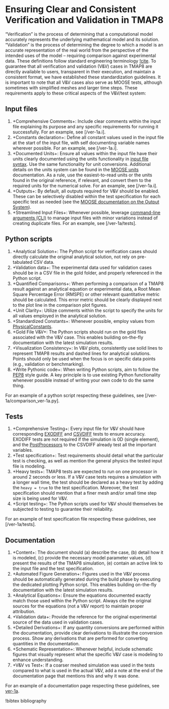# Ensuring Clear and Consistent Verification and Validation in TMAP8

“Verification” is the process of determining that a computational model accurately represents the underlying mathematical model and its solution. “Validation” is the process of determining the degree to which a model is an accurate representation of the real world from the perspective of the intended uses of the model – requiring comparison against experimental data. These definitions follow standard engineering terminology [!cite](schwer2007_ver_val_definitions). To guarantee that all verification and validation (V&V) cases in TMAP8 are directly available to users, transparent in their execution, and maintain a consistent format, we have established these standardization guidelines. It is important to note that all V&V cases also serve as MOOSE tests, although sometimes with simplified meshes and larger time steps. These requirements apply to these critical aspects of the V&V/test system:

## Input files

1. +Comprehensive Comments+: Include clear comments within the input file explaining its purpose and any specific requirements for running it successfully. For an example, see [/ver-1a.i].
2. +Constants declaration+: Define all constant values used in the input file at the start of the input file, with self documenting variable names wherever possible. For an example, see [/ver-1a.i].
3. +Documented Units+: Ensure all values within the input file have their units clearly documented using the units functionality in [input file syntax](https://mooseframework.inl.gov/application_usage/input_syntax.html). Use the same functionality for unit conversions. Additional details on the units system can be found in the [MOOSE units](https://mooseframework.inl.gov/source/utils/Units.html) documentation. As a rule, use the easiest-to-read units or the units found in the original reference, if relevant, and convert them to the required units for the numerical solve. For an example, see [/ver-1a.i].
4. +Outputs+: By default, all outputs required for V&V should be enabled. These can be selectively disabled within the test specification for each specific test as needed (see the [MOOSE documentation on the Output System](https://mooseframework.inl.gov/syntax/Outputs/index.html)).
5. +Streamlined Input Files+: Whenever possible, leverage [command-line arguments (CLI)](https://mooseframework.inl.gov/moose/application_usage/command_line_usage.html) to manage input files with minor variations instead of creating duplicate files. For an example, see [/ver-1a/tests].

## Python scripts

1. +Analytical Solution+: The Python script for verification cases should directly calculate the original analytical solution, not rely on pre-tabulated CSV data.
2. +Validation data+: The experimental data used for validation cases should be in a CSV file in the gold folder, and properly referenced in the Python script.
3. +Quantified Comparisons+: When performing a comparison of a TMAP8 result against an analytical equation or experimental data, a Root Mean Square Percentage Error (RMSPE) or other relevant quantitative metric should be calculated. This error metric should be clearly displayed next to the plot line in the comparison plot figures.
4. +Unit Clarity+: Utilize comments within the script to specify the units for all values employed in the analytical solution.
5. +Standardized Constants+: Whenever possible, employ values from [PhysicalConstants](source/utils/PhysicalConstants.md).
6. +Gold File V&V+: The Python scripts should run on the gold files associated with the V&V case. This enables building on-the-fly documentation with the latest simulation results.
7. +Visualization Consistency+: In V&V plots, consistently use solid lines to represent TMAP8 results and dashed lines for analytical solutions. Points should only be used when the focus is on specific data points (e.g., validation or benchmarking).
8. +Write Pythonic code+: When writing Python scripts, aim to follow the [PEP8](https://peps.python.org/pep-0008/) style guide. A key principle is to use existing Python functionality whenever possible instead of writing your own code to do the same thing.

For an example of a python script respecting these guidelines, see [/ver-1a/comparison_ver-1a.py].

## Tests

1. +Comprehensive Testing+: Every input file for V&V should have corresponding [EXODIFF](https://mooseframework.inl.gov/moose/python/testers/Exodiff.html) and [CSVDIFF](https://mooseframework.inl.gov/moose/python/testers/CSVDiff_tester.html) tests to ensure accuracy. EXODIFF tests are not required if the simulation is 0D (single element), and the [PostProcessors](https://mooseframework.inl.gov/moose/syntax/Postprocessors/index.html) to the CSVDIFF already test all the important variables.
2. +Test specification+: Test requirements should detail what the particular test is checking, as well as mention the general physics the tested input file is modeling.
3. +Heavy tests+: TMAP8 tests are expected to run on one processor in around 2 seconds or less. If a V&V case tests requires a simulation with a longer wall time, the test should be declared as a heavy test by adding the ```heavy = true``` to the test specification. Moreover, the test specification should mention that a finer mesh and/or small time step size is being used for V&V.
4. +Script testing+: The Python scripts used for V&V should themselves be subjected to testing to guarantee their reliability.

For an example of test specification file respecting these guidelines, see [/ver-1a/tests].

## Documentation

1. +Content+: The document should (a) describe the case, (b) detail how it is  modeled, (c) provide the necessary model parameter values, (d) present the results of the TMAP8 simulation, (e) contain an active link to the input file and the test specification.
2. +Automated Figure Generation+: Figures used in the V&V process should be automatically generated during the build phase by executing the dedicated plotting Python script. This enables building on-the-fly documentation with the latest simulation results.
3. +Analytical Equations+: Ensure the equations documented exactly match those used within the Python script. Always cite the original sources for the equations (not a V&V report) to maintain proper attribution.
4. +Validation data+: Provide the reference for the original experimental source of the data used in validation cases.
5. +Detailed Derivations+: If any quantity conversions are performed within the documentation, provide clear derivations to illustrate the conversion process. Show any derivations that are performed for converting quantities in the documentation.
6. +Schematic Representation+: Whenever helpful, include schematic figures that visually represent what the specific V&V case is modeling to enhance understanding.
7. +V&V vs Test+: If a coarser meshed simulation was used in the tests compared to what is used in the actual V&V, add a note at the end of the documentation page that mentions this and why it was done.

For an example of a documentation page respecting these guidelines, see [ver-1a](ver-1a.md).

!bibtex bibliography